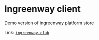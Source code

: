 # Ingreenway client

Demo version of ingreenway platform store

Link: [```ingreenway.club```](https://ingreenway.club)